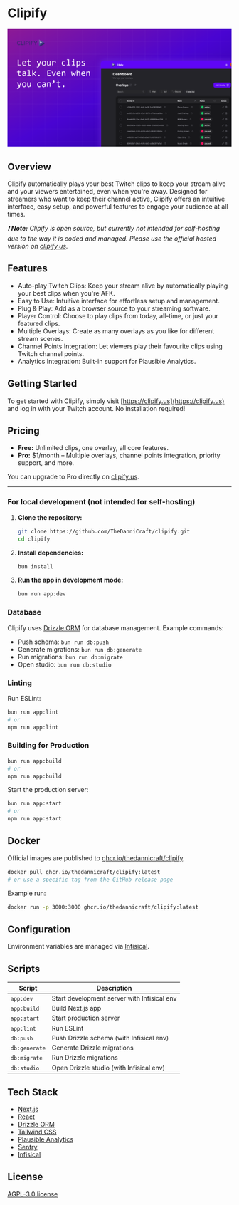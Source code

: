 # Clipify

![Clipify Image](https://raw.githubusercontent.com/TheDanniCraft/clipify/refs/heads/master/public/og-image.png)

## Overview

Clipify automatically plays your best Twitch clips to keep your stream alive and your viewers entertained, even when you're away. Designed for streamers who want to keep their channel active, Clipify offers an intuitive interface, easy setup, and powerful features to engage your audience at all times.

_❗ **Note:** Clipify is open source, but currently not intended for self-hosting due to the way it is coded and managed. Please use the official hosted version on [clipify.us](https://clipify.us)._

## Features

- Auto-play Twitch Clips: Keep your stream alive by automatically playing your best clips when you're AFK.
- Easy to Use: Intuitive interface for effortless setup and management.
- Plug & Play: Add as a browser source to your streaming software.
- Player Control: Choose to play clips from today, all-time, or just your featured clips.
- Multiple Overlays: Create as many overlays as you like for different stream scenes.
- Channel Points Integration: Let viewers play their favourite clips using Twitch channel points.
- Analytics Integration: Built-in support for Plausible Analytics.

## Getting Started

To get started with Clipify, simply visit [https://clipify.us](https://clipify.us) and log in with your Twitch account. No installation required!

## Pricing

- **Free:** Unlimited clips, one overlay, all core features.
- **Pro:** $1/month – Multiple overlays, channel points integration, priority support, and more.

You can upgrade to Pro directly on [clipify.us](https://clipify.us).

---

### For local development (not intended for self-hosting)

1. **Clone the repository:**

   ```sh
   git clone https://github.com/TheDanniCraft/clipify.git
   cd clipify
   ```

2. **Install dependencies:**

   ```sh
   bun install
   ```

3. **Run the app in development mode:**

   ```sh
   bun run app:dev
   ```

### Database

Clipify uses [Drizzle ORM](https://orm.drizzle.team/) for database management. Example commands:

- Push schema: `bun run db:push`
- Generate migrations: `bun run db:generate`
- Run migrations: `bun run db:migrate`
- Open studio: `bun run db:studio`

### Linting

Run ESLint:

```sh
bun run app:lint
# or
npm run app:lint
```

### Building for Production

```sh
bun run app:build
# or
npm run app:build
```

Start the production server:

```sh
bun run app:start
# or
npm run app:start
```

## Docker

Official images are published to [ghcr.io/thedannicraft/clipify](https://github.com/TheDanniCraft/clipify/pkgs/container/clipify).

```sh
docker pull ghcr.io/thedannicraft/clipify:latest
# or use a specific tag from the GitHub release page
```

Example run:

```sh
docker run -p 3000:3000 ghcr.io/thedannicraft/clipify:latest
```

## Configuration

Environment variables are managed via [Infisical](https://infisical.com/).

## Scripts

| Script        | Description                                 |
| ------------- | ------------------------------------------- |
| `app:dev`     | Start development server with Infisical env |
| `app:build`   | Build Next.js app                           |
| `app:start`   | Start production server                     |
| `app:lint`    | Run ESLint                                  |
| `db:push`     | Push Drizzle schema (with Infisical env)    |
| `db:generate` | Generate Drizzle migrations                 |
| `db:migrate`  | Run Drizzle migrations                      |
| `db:studio`   | Open Drizzle studio (with Infisical env)    |

## Tech Stack

- [Next.js](https://nextjs.org/)
- [React](https://react.dev/)
- [Drizzle ORM](https://orm.drizzle.team/)
- [Tailwind CSS](https://tailwindcss.com/)
- [Plausible Analytics](https://plausible.io/)
- [Sentry](https://sentry.io/)
- [Infisical](https://infisical.com/)

## License

[AGPL-3.0 license](https://github.com/TheDanniCraft/clipify#AGPL-3.0-1-ov-file)
